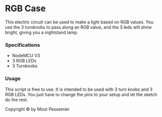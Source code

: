 # RGB Case
This electric circuit can be used to make a light based on RGB values. You use the 3 turnknobs to pass along an RGB value, and the 3 leds will shine bright, giving you a nightstand lamp.

### Specifications
- NodeMCU V3
- 3 RGB LEDs
- 3 Turnknobs

### Usage
This script is free to use. It is intended to be used with 3 turn knobs and 3 RGB LEDs. You just have to change the pins to your setup and let the sketch do the rest.

Copyright &copy; by Mout Pessemier
